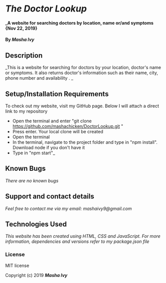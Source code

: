 # _The Doctor Lookup_

#### _A website for searching doctors by location, name or/and symptoms {Nov 22, 2019}

#### By _**Masha Ivy**_

## Description

_This is a website for searching for doctors by your location, doctor's name or symptoms. It also returns doctor's information such as their name, city, phone number and availability . _

## Setup/Installation Requirements

To check out my website, visit my GitHub page. Below I will attach a direct link to my repository

* Open the terminal and enter "git clone https://github.com/mashachicken/DoctorLookup.git "
* Press enter. Your local clone will be created
* Open the terminal
* In the terminal, navigate to the project folder and type in "npm install". Download node if you don't have it
* Type in "npm start"_

## Known Bugs

_There are no known bugs_

## Support and contact details

_Feel free to contact me via my email:
mashaivy9@gmail.com_

## Technologies Used

_This website has been created using HTML, CSS and JavaScript. For more information, dependencies and versions refer to my package.json file_

### License
MIT license

Copyright (c) 2019 **_Masha Ivy_**

